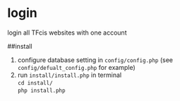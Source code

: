 # login
login all TFcis websites with one account

##install
1. configure database setting in `config/config.php` (see `config/defualt_config.php` for example)
2. run `install/install.php` in terminal  
  `cd install/`  
  `php install.php`  
